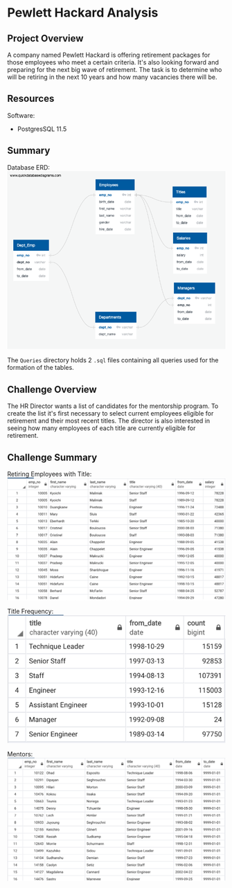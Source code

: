 # Pewlett Hackard Analysis

## Project Overview
A company named Pewlett Hackard is offering retirement packages for those employees who meet a certain criteria. It's also looking forward and preparing for the next big wave of retirement. The task is to determine who will be retiring in the next 10 years and how many vacancies there will be.

## Resources
Software:
- PostgresSQL 11.5

## Summary
Database ERD:  
![Employee Database ERD](EmployeeDB.png)

The `Queries` directory holds 2 `.sql` files containing all queries used for the formation of the tables. 

## Challenge Overview
The HR Director wants a list of candidates for the mentorship program. To create the list it's first necessary to select current employees eligible for retirement and their most recent titles. The director is also interested in seeing how many employees of each title are currently eligible for retirement. 

## Challenge Summary
Retiring Employees with Title:  
![Challenge Part 1](Challenge/challenge_part1.png)

Title Frequency:  
![Challenge Part 2](Challenge/title_freq.png)

Mentors:  
![Challenge Part 3](Challenge/mentors.png)